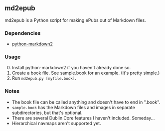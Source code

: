 ## md2epub

md2epub is a Python script for making ePubs out of Markdown files.

### Dependencies

* [python-markdown2](http://code.google.com/p/python-markdown2/)

### Usage

0. Install python-markdown2 if you haven't already done so.
1. Create a book file. See sample.book for an example. (It's pretty simple.)
2. Run <code>md2epub.py [myfile.book]</code>.

### Notes

* The book file can be called anything and doesn't have to end in ".book".
* <code>sample.book</code> has the Markdown files and images in separate subdirectories, but that's optional.
* There are several Dublin Core features I haven't included. Someday...
* Hierarchical navmaps aren't supported yet.
